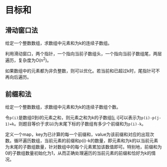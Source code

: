 # 目标和


## 滑动窗口法

给定一个整数数组，求数组中元素和为k的连续子数组。

利用滑动窗口，两个指针，一个指向当前子数组头，一个指向当前子数组尾，两层遍历，复杂度为O(n<sup>2</sup>)。

如果数组中的元素都为非负整数，则可以优化。若当前和已超过k时，尾指针可不再向后遍历。

## 前缀和法

给定一个整数数组，求数组中元素和为k的连续子数组个数。

令`p(i)`是数组0到i的元素之和，则元素之和为k的子数组[j, i]可以表示为`p(i)-p(j-1)=k`。则题目等价于求以i为末尾下标的子数组有多少个前缀和为`p(i)-k`。

定义一个map，key为已计算的每一个前缀和，value为该前缀和对应的出现次数。循环遍历数组，当前元素的前缀和p(i)-k的数量，即元素和为k的以当前元素为末尾的子数组数量，针对数组中的每个元素累加该数值即可。特别地，前缀和为0的子数组数量初始化为1，从而正确处理遍历的当前元素的前缀和恰好为k的情况。